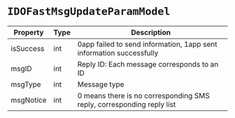 # `IDOFastMsgUpdateParamModel`

| Property| Type| Description|
| --------- | ---- | ------------------------------- |
| isSuccess | int | 0app failed to send information, 1app sent information successfully |
| msgID | int | Reply ID: Each message corresponds to an ID |
| msgType | int | Message type |
| msgNotice | int | 0 means there is no corresponding SMS reply, corresponding reply list |
